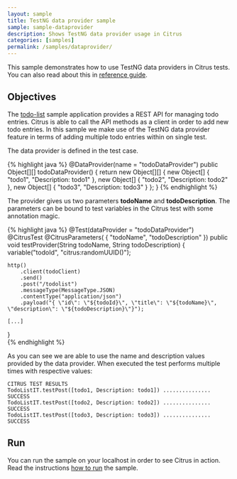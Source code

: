 ```yaml
---
layout: sample
title: TestNG data provider sample
sample: sample-dataprovider
description: Shows TestNG data provider usage in Citrus
categories: [samples]
permalink: /samples/dataprovider/
---
```


This sample demonstrates how to use TestNG data providers in Citrus tests. You can also read about this in [reference guide](http://www.citrusframework.org/reference/html/index.html#run-testng-data-providers).

Objectives
---------

The [todo-list](/samples/todo-app/) sample application provides a REST API for managing todo entries.
Citrus is able to call the API methods as a client in order to add new todo entries. In this sample we make use of
the TestNG data provider feature in terms of adding multiple todo entries within on single test.

The data provider is defined in the test case.

{% highlight java %}
@DataProvider(name = "todoDataProvider")
public Object[][] todoDataProvider() {
    return new Object[][] {
        new Object[] { "todo1", "Description: todo1" },
        new Object[] { "todo2", "Description: todo2" },
        new Object[] { "todo3", "Description: todo3" }
    };
}
{% endhighlight %}
    
The provider gives us two parameters **todoName** and **todoDescription**. The parameters can be bound to test variables
in the Citrus test with some annotation magic.
  
{% highlight java %}
@Test(dataProvider = "todoDataProvider")
@CitrusTest
@CitrusParameters( { "todoName", "todoDescription" })
public void testProvider(String todoName, String todoDescription) {
    variable("todoId", "citrus:randomUUID()");

    http()
        .client(todoClient)
        .send()
        .post("/todolist")
        .messageType(MessageType.JSON)
        .contentType("application/json")
        .payload("{ \"id\": \"${todoId}\", \"title\": \"${todoName}\", \"description\": \"${todoDescription}\"}");
    
    [...]    
}            
{% endhighlight %}
        
As you can see we are able to use the name and description values provided by the data provider. When executed the test performs
multiple times with respective values:

    CITRUS TEST RESULTS
    TodoListIT.testPost([todo1, Description: todo1]) ............... SUCCESS
    TodoListIT.testPost([todo2, Description: todo2]) ............... SUCCESS
    TodoListIT.testPost([todo3, Description: todo3]) ............... SUCCESS    
                
Run
---------

You can run the sample on your localhost in order to see Citrus in action. Read the instructions [how to run](/samples/run/) the sample.